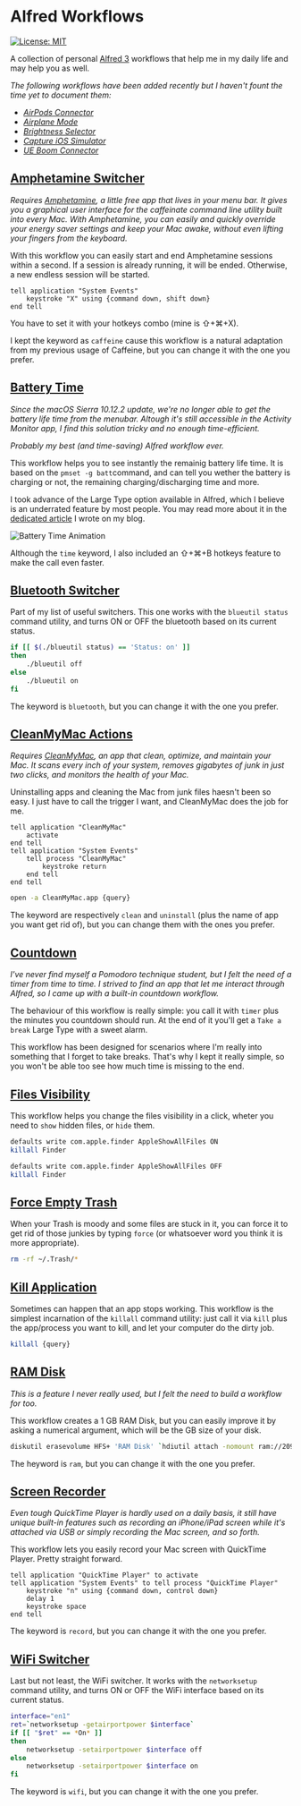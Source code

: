# Alfred Workflows

[![License: MIT](https://img.shields.io/badge/License-MIT-yellow.svg)](https://opensource.org/licenses/MIT)

A collection of personal [Alfred 3](https://www.alfredapp.com/) workflows that help me in my daily life and may help you as well.

*The following workflows have been added recently but I haven't fount the time yet to document them:*
  * *[AirPods Connector](https://github.com/AlessandroAime/AlfredWorkflows/raw/master/AirPodsConnector.alfredworkflow)*
  * *[Airplane Mode](https://github.com/AlessandroAime/AlfredWorkflows/raw/master/AirplaneMode.alfredworkflow)*
  * *[Brightness Selector](https://github.com/AlessandroAime/AlfredWorkflows/raw/master/BrightnessSelector.alfredworkflow)*
  * *[Capture iOS Simulator](https://github.com/AlessandroAime/AlfredWorkflows/raw/master/CaptureSimulator.alfredworkflow)*
  * *[UE Boom Connector](https://github.com/AlessandroAime/AlfredWorkflows/raw/master/UEBoomConnector.alfredworkflow)*

## [Amphetamine Switcher](https://github.com/AlessandroAime/AlfredWorkflows/raw/master/AmphetamineSwitcher.alfredworkflow)

*Requires [Amphetamine](https://itunes.apple.com/us/app/amphetamine/id937984704?mt=12), a little free app that lives in your menu bar. It gives you a graphical user interface for the caffeinate command line utility built into every Mac. With Amphetamine, you can easily and quickly override your energy saver settings and keep your Mac awake, without even lifting your fingers from the keyboard.*

With this workflow you can easily start and end Amphetamine sessions within a second. If a session is already running, it will be ended. Otherwise, a new endless session will be started.

``` applescript
tell application "System Events"
	keystroke "X" using {command down, shift down}
end tell
```

You have to set it with your hotkeys combo (mine is ⇧+⌘+X).

I kept the keyword as `caffeine` cause this workflow is a natural adaptation from my previous usage of Caffeine, but you can change it with the one you prefer.

## [Battery Time](https://github.com/AlessandroAime/AlfredWorkflows/raw/master/BatteryTime.alfredworkflow)

*Since the macOS Sierra 10.12.2 update, we're no longer able to get the battery life time from the menubar. Altough it's still accessible in the Activity Monitor app, I find this solution tricky and no enough time-efficient.*

*Probably my best (and time-saving) Alfred workflow ever.*

This workflow helps you to see instantly the remainig battery life time. It is based on the `pmset -g batt`command, and can tell you wether the battery is charging or not, the remaining charging/discharging time and more.

I took advance of the Large Type option available in Alfred, which I believe is an underrated feature by most people. You may read more about it in the [dedicated article](https://alessandroaime.github.io/macos-sierra-battery-time-indicator-solution/) I wrote on my blog.

![Battery Time Animation](https://alessandroaime.com/images/battery-animation.gif)

Although the `time` keyword, I also included an ⇧+⌘+B hotkeys feature to make the call even faster.

## [Bluetooth Switcher](https://github.com/AlessandroAime/AlfredWorkflows/raw/master/BluetoothSwitcher.alfredworkflow)

Part of my list of useful switchers. This one works with the `blueutil status` command utility, and turns ON or OFF the bluetooth based on its current status.

``` bash
if [[ $(./blueutil status) == 'Status: on' ]]
then
	./blueutil off
else
	./blueutil on
fi
```

The keyword is `bluetooth`, but you can change it with the one you prefer.

## [CleanMyMac Actions](https://github.com/AlessandroAime/AlfredWorkflows/raw/master/CleanMyMac.alfredworkflow)

*Requires [CleanMyMac](http://macpaw.com/cleanmymac), an app that clean, optimize, and maintain your Mac. It scans every inch of your system, removes gigabytes of junk in just two clicks, and monitors the health of your Mac.*

Uninstalling apps and cleaning the Mac from junk files haesn't been so easy. I just have to call the trigger I want, and CleanMyMac does the job for me. 

``` applescript
tell application "CleanMyMac"
	activate
end tell
tell application "System Events"
	tell process "CleanMyMac"
		keystroke return
	end tell
end tell
```

``` bash
open -a CleanMyMac.app {query}
```

The keyword are respectively `clean` and `uninstall` (plus the name of app you want get rid of), but you can change them with the ones you prefer.

## [Countdown](https://github.com/AlessandroAime/AlfredWorkflows/raw/master/Countdown.alfredworkflow)

*I've never find myself a Pomodoro technique student, but I felt the need of a timer from time to time. I strived to find an app that let me interact through Alfred, so I came up with a built-in countdown workflow.*

The behaviour of this workflow is really simple: you call it with `timer` plus the minutes you countdown should run. At the end of it you'll get a `Take a break` Large Type with a sweet alarm.

This workflow has been designed for scenarios where I'm really into something that I forget to take breaks. That's why I kept it really simple, so you won't be able too see how much time is missing to the end.

## [Files Visibility](https://github.com/AlessandroAime/AlfredWorkflows/raw/master/FilesVisibility.alfredworkflow)

This workflow helps you change the files visibility in a click, wheter you need to `show` hidden files, or `hide` them.

``` bash
defaults write com.apple.finder AppleShowAllFiles ON
killall Finder
```

``` bash
defaults write com.apple.finder AppleShowAllFiles OFF
killall Finder
```

## [Force Empty Trash](https://github.com/AlessandroAime/AlfredWorkflows/raw/master/ForceEmptyTrash.alfredworkflow)

When your Trash is moody and some files are stuck in it, you can force it to get rid of those junkies by typing `force` (or whatsoever word you think it is more appropriate).

``` bash
rm -rf ~/.Trash/*
```

## [Kill Application](https://github.com/AlessandroAime/AlfredWorkflows/raw/master/KillApplication.alfredworkflow)

Sometimes can happen that an app stops working. This workflow is the simplest incarnation of the `killall` command utility: just call it via `kill` plus the app/process you want to kill, and let your computer do the dirty job.

``` bash
killall {query}
```

## [RAM Disk](https://github.com/AlessandroAime/AlfredWorkflows/raw/master/RAMDisk.alfredworkflow)

*This is a feature I never really used, but I felt the need to build a workflow for too.*

This workflow creates a 1 GB RAM Disk, but you can easily improve it by asking a numerical argument, which will be the GB size of your disk.

``` bash
diskutil erasevolume HFS+ 'RAM Disk' `hdiutil attach -nomount ram://2097152`
```

The heyword is `ram`, but you can change it with the one you prefer.

## [Screen Recorder](https://github.com/AlessandroAime/AlfredWorkflows/raw/master/ScreenRecorder.alfredworkflow)

*Even tough QuickTime Player is hardly used on a daily basis, it still have unique built-in features such as recording an iPhone/iPad screen while it's attached via USB or simply recording the Mac screen, and so forth.*

This workflow lets you easily record your Mac screen with QuickTime Player. Pretty straight forward.


``` applescript
tell application "QuickTime Player" to activate
tell application "System Events" to tell process "QuickTime Player"
	keystroke "n" using {command down, control down}
	delay 1
	keystroke space
end tell
```

The keyword is `record`, but you can change it with the one you prefer.

## [WiFi Switcher](https://github.com/AlessandroAime/AlfredWorkflows/raw/master/WiFiSwitcher.alfredworkflow)

Last but not least, the WiFi switcher. It works with the `networksetup` command utility, and turns ON or OFF the WiFi interface based on its current status.

``` bash
interface="en1"
ret=`networksetup -getairportpower $interface`
if [[ "$ret" == *On* ]]
then
	networksetup -setairportpower $interface off
else
	networksetup -setairportpower $interface on
fi
```

The keyword is `wifi`, but you can change it with the one you prefer.
